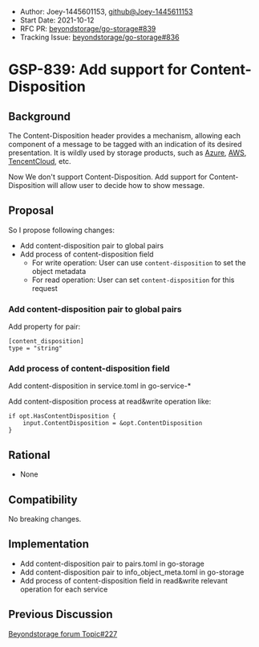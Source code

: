 - Author: Joey-1445601153,  <github@Joey-1445611153>
- Start Date: 2021-10-12
- RFC PR: [beyondstorage/go-storage#839](https://github.com/beyondstorage/go-storage/issues/839)
- Tracking Issue: [beyondstorage/go-storage#836](https://github.com/beyondstorage/go-storage/issues/836)

# GSP-839: Add support for Content-Disposition

## Background

The Content-Disposition header provides a mechanism, allowing each component of a message to be tagged with an indication of its desired presentation. It is wildly used by storage products, such as [Azure](https://docs.microsoft.com/en-us/rest/api/storageservices/set-blob-properties), [AWS](https://docs.aws.amazon.com/AmazonS3/latest/API/RESTObjectPOST.html),  [TencentCloud](https://cloud.tencent.com/developer/section/1189916), etc.

Now We don't support Content-Disposition. Add support for Content-Disposition will allow user to decide how to show message. 

## Proposal

So I propose following changes:

- Add content-disposition pair to global pairs
- Add process of content-disposition field
  - For write operation: User can use `content-disposition` to set the object metadata
  - For read operation: User can set `content-disposition` for this request

### Add content-disposition pair to global pairs

Add property for pair:

```
[content_disposition]
type = "string"
```

### Add process of content-disposition field

Add content-disposition in service.toml in go-service-* 

Add content-disposition process at read&write operation like:

```
if opt.HasContentDisposition {
	input.ContentDisposition = &opt.ContentDisposition
}
```

## Rational

- None

## Compatibility

No breaking changes.

## Implementation

- Add content-disposition pair to pairs.toml in go-storage
- Add content-disposition pair to info_object_meta.toml in go-storage
- Add process of content-disposition field in read&write relevant operation for each service

## Previous Discussion

[Beyondstorage forum Topic#227](https://forum.beyondstorage.io/t/topic/227)
